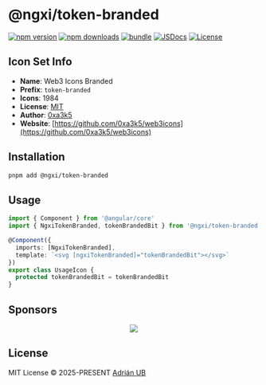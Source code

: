 # @ngxi/token-branded

[![npm version][npm-version-src]][npm-version-href]
[![npm downloads][npm-downloads-src]][npm-downloads-href]
[![bundle][bundle-src]][bundle-href]
[![JSDocs][jsdocs-src]][jsdocs-href]
[![License][license-src]][license-href]

## Icon Set Info

- **Name**: Web3 Icons Branded
- **Prefix**: `token-branded`
- **Icons**: 1984
- **License**: [MIT](https://github.com/0xa3k5/web3icons/blob/main/LICENCE)
- **Author**: [0xa3k5](https://github.com/0xa3k5/web3icons)
- **Website**: [https://github.com/0xa3k5/web3icons](https://github.com/0xa3k5/web3icons)

## Installation

```sh
pnpm add @ngxi/token-branded
```

## Usage

```ts
import { Component } from '@angular/core'
import { NgxiTokenBranded, tokenBrandedBit } from '@ngxi/token-branded'

@Component({
  imports: [NgxiTokenBranded],
  template: `<svg [ngxiTokenBranded]="tokenBrandedBit"></svg>`
})
export class UsageIcon {
  protected tokenBrandedBit = tokenBrandedBit
}
```

## Sponsors

<p align="center">
  <a href="https://cdn.jsdelivr.net/gh/adrian-ub/static/sponsors.svg">
    <img src='https://cdn.jsdelivr.net/gh/adrian-ub/static/sponsors.svg'/>
  </a>
</p>

## License

MIT License © 2025-PRESENT [Adrián UB](https://github.com/adrian-ub)

<!-- Badges -->

[npm-version-src]: https://img.shields.io/npm/v/@ngxi/token-branded?style=flat&colorA=080f12&colorB=1fa669
[npm-version-href]: https://npmjs.com/package/@ngxi/token-branded
[npm-downloads-src]: https://img.shields.io/npm/dm/@ngxi/token-branded?style=flat&colorA=080f12&colorB=1fa669
[npm-downloads-href]: https://npmjs.com/package/@ngxi/token-branded
[bundle-src]: https://img.shields.io/bundlephobia/minzip/@ngxi/token-branded?style=flat&colorA=080f12&colorB=1fa669&label=minzip
[bundle-href]: https://bundlephobia.com/result?p=@ngxi/token-branded
[license-src]: https://img.shields.io/npm/l/@ngxi/token-branded?style=flat&colorA=080f12&colorB=1fa669
[license-href]: https://github.com/adrian-ub/ngxi/blob/main/LICENSE
[jsdocs-src]: https://img.shields.io/badge/jsdocs-reference-080f12?style=flat&colorA=080f12&colorB=1fa669
[jsdocs-href]: https://www.jsdocs.io/package/@ngxi/token-branded
